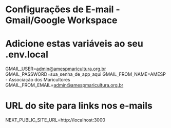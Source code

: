 # Configurações de E-mail - Gmail/Google Workspace
# Adicione estas variáveis ao seu .env.local

GMAIL_USER=admin@amespmaricultura.org.br
GMAIL_PASSWORD=sua_senha_de_app_aqui
GMAIL_FROM_NAME=AMESP - Associação dos Maricultores
GMAIL_FROM_EMAIL=admin@amespmaricultura.org.br

# URL do site para links nos e-mails
NEXT_PUBLIC_SITE_URL=http://localhost:3000
